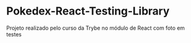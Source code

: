 # Pokedex-React-Testing-Library
Projeto realizado pelo curso da Trybe no módulo de React com foto em testes
